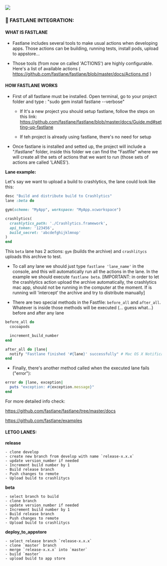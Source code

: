 ![](http://cl.ly/47422U3i172J/letgo-ios-logo.png)


### :space_invader: FASTLANE INTEGRATION:

#### WHAT IS FASTLANE

- Fastlane includes several tools to make usual actions when developing apps.  Those actions can be building, running tests, install pods, upload to appstore...

- Those tools (from now on called 'ACTIONS') are highly configurable.  Here's a list of available actions ( https://github.com/fastlane/fastlane/blob/master/docs/Actions.md )



#### HOW FASTLANE WORKS

- First of all fastlane must be installed.  Open terminal, go to your project folder and type :  "sudo gem install fastlane --verbose"

	- If It's a new project you should setup fastlane, follow the steps on this link: https://github.com/fastlane/fastlane/blob/master/docs/Guide.md#setting-up-fastlane

	- If teh project is already using fastlane, there's no need for setup

- Once fastlane is installed and setted up, the project will include a "/fastlane" folder, inside this folder we can find the "Fastfile" where we will create all the sets of actions that we want to run (those sets of actions are called 'LANES').


**Lane example:**

Let's say we want to upload a build to crashlytics, the lane could look like this:

```ruby
desc "Build and distribute build to Crashlytics"
lane :beta do

gym(scheme: "MyApp", workspace: "MyApp.xcworkspace")

crashlytics(
  crashlytics_path: './Crashlytics.framework',
  api_token: '123456',
  build_secret: 'abcdefghijklmnop'
)
end
```

This `beta` lane has 2 actions: `gym` (builds the archive) and `crashlitycs` uploads this archive to test.


- To call any lane we should just type `fastlane 'lane_name'` in the console, and this will automatically run all the actions in the lane.  In the example we should execute `fastlane beta`. [IMPORTANT: in order to let the crashlytics action upload the archive automatically, the crashlytics mac app, should not be running in the computer at the moment.  If is running will 'intercept' the archive and try to distribute manually]

- There are two special methods in the Fastfile: `before_all` and `after_all`.  Whatever is inside those methods will be executed (... guess what...) before and after any lane

```ruby
before_all do
  cocoapods

  increment_build_number
end

after_all do |lane|
  notify "Fastlane finished '#{lane}' successfully" # Mac OS X Notification
end
```

- Finally, there's another method called when the executed lane fails ("error"):

```ruby
error do |lane, exception|
  puts "exception: #{exception.message}"
end
```


For more detailed info check:

https://github.com/fastlane/fastlane/tree/master/docs

https://github.com/fastlane/examples


#### LETGO LANES:

**release**

	- clone develop
	- create new branch from develop with name `release-x.x.x`
	- update version_number if needed
	- Increment build number by 1
	- Build release branch
	- Push changes to remote
	- Upload build to crashlitycs

**beta**

	- select branch to build
	- clone branch
	- update version_number if needed
	- Increment build number by 1
	- Build release branch
	- Push changes to remote
	- Upload build to crashlitycs

**deploy_to_appstore**

	- select release branch `release-x.x.x`
	- clone `master` branch
	- merge `release-x.x.x` into `master`
	- build `master`
	- upload build to app store

